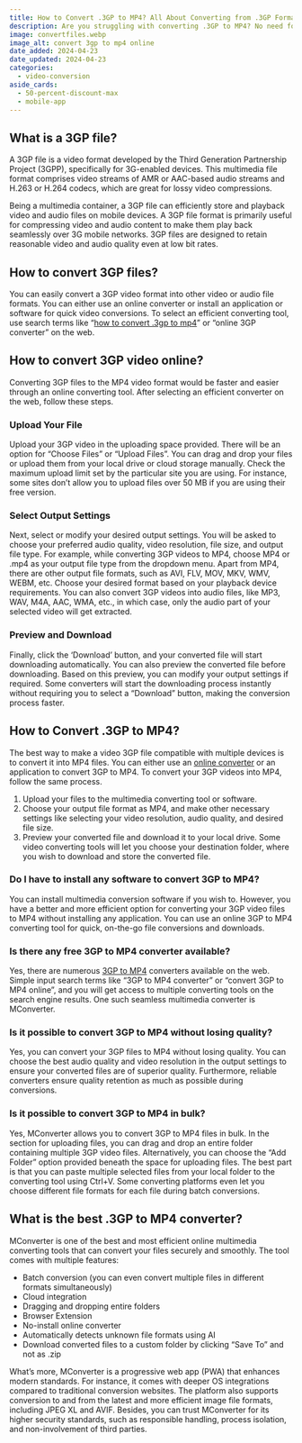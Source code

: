 ```yaml
---
title: How to Convert .3GP to MP4? All About Converting from .3GP Format To Video
description: Are you struggling with converting .3GP to MP4? No need for worries, as MConverter has got you covered with audio, image and video file conversion!
image: convertfiles.webp
image_alt: convert 3gp to mp4 online
date_added: 2024-04-23
date_updated: 2024-04-23
categories:
  - video-conversion
aside_cards:
  - 50-percent-discount-max
  - mobile-app
---
```


## What is a 3GP file?
A 3GP file is a video format developed by the Third Generation Partnership Project (3GPP), specifically for 3G-enabled devices. This multimedia file format comprises video streams of AMR or AAC-based audio streams and H.263 or H.264 codecs, which are great for lossy video compressions.

Being a multimedia container, a 3GP file can efficiently store and playback video and audio files on mobile devices. A 3GP file format is primarily useful for compressing video and audio content to make them play back seamlessly over 3G mobile networks. 3GP files are designed to retain reasonable video and audio quality even at low bit rates.

## How to convert 3GP files?
You can easily convert a 3GP video format into other video or audio file formats. You can either use an online converter or install an application or software for quick video conversions. To select an efficient converting tool, use search terms like “[how to convert .3gp to mp4](https://mconverter.eu/convert/3gp/)” or “online 3GP converter” on the web.

## How to convert 3GP video online?
Converting 3GP files to the MP4 video format would be faster and easier through an online converting tool. After selecting an efficient converter on the web, follow these steps.

### Upload Your File
Upload your 3GP video in the uploading space provided. There will be an option for “Choose Files” or “Upload Files”. You can drag and drop your files or upload them from your local drive or cloud storage manually. Check the maximum upload limit set by the particular site you are using. For instance, some sites don’t allow you to upload files over 50 MB if you are using their free version.

### Select Output Settings
Next, select or modify your desired output settings. You will be asked to choose your preferred audio quality, video resolution, file size, and output file type. For example, while converting 3GP videos to MP4, choose MP4 or .mp4 as your output file type from the dropdown menu. Apart from MP4, there are other output file formats, such as AVI, FLV, MOV, MKV, WMV, WEBM, etc. Choose your desired format based on your playback device requirements. You can also convert 3GP videos into audio files, like MP3, WAV, M4A, AAC, WMA, etc., in which case, only the audio part of your selected video will get extracted.

### Preview and Download
Finally, click the ‘Download’ button, and your converted file will start downloading automatically. You can also preview the converted file before downloading. Based on this preview, you can modify your output settings if required. Some converters will start the downloading process instantly without requiring you to select a “Download” button, making the conversion process faster.

## How to Convert .3GP to MP4?
The best way to make a video 3GP file compatible with multiple devices is to convert it into MP4 files. You can either use an [online converter](https://mconverter.eu/) or an application to convert 3GP to MP4. To convert your 3GP videos into MP4, follow the same process.

1. Upload your files to the multimedia converting tool or software.
2. Choose your output file format as MP4, and make other necessary settings like selecting your video resolution, audio quality, and desired file size.
3. Preview your converted file and download it to your local drive. Some video converting tools will let you choose your destination folder, where you wish to download and store the converted file.

### Do I have to install any software to convert 3GP to MP4?
You can install multimedia conversion software if you wish to. However, you have a better and more efficient option for converting your 3GP video files to MP4 without installing any application. You can use an online 3GP to MP4 converting tool for quick, on-the-go file conversions and downloads.

### Is there any free 3GP to MP4 converter available?
Yes, there are numerous [3GP to MP4](https://mconverter.eu/convert/3gp/mp4/) converters available on the web. Simple input search terms like “3GP to MP4 converter” or “convert 3GP to MP4 online”, and you will get access to multiple converting tools on the search engine results. One such seamless multimedia converter is MConverter.

### Is it possible to convert 3GP to MP4 without losing quality?
Yes, you can convert your 3GP files to MP4 without losing quality. You can choose the best audio quality and video resolution in the output settings to ensure your converted files are of superior quality. Furthermore, reliable converters ensure quality retention as much as possible during conversions.

### Is it possible to convert 3GP to MP4 in bulk?
Yes, MConverter allows you to convert 3GP to MP4 files in bulk. In the section for uploading files, you can drag and drop an entire folder containing multiple 3GP video files. Alternatively, you can choose the “Add Folder” option provided beneath the space for uploading files. The best part is that you can paste multiple selected files from your local folder to the converting tool using Ctrl+V. Some converting platforms even let you choose different file formats for each file during batch conversions.

## What is the best .3GP to MP4 converter?
MConverter is one of the best and most efficient online multimedia converting tools that can convert your files securely and smoothly. The tool comes with multiple features:

 - Batch conversion (you can even convert multiple files in different formats simultaneously)
 - Cloud integration
 - Dragging and dropping entire folders
 - Browser Extension
 - No-install online converter
 - Automatically detects unknown file formats using AI
 - Download converted files to a custom folder by clicking “Save To” and not as .zip

What’s more, MConverter is a progressive web app (PWA) that enhances modern standards. For instance, it comes with deeper OS integrations compared to traditional conversion websites. The platform also supports conversion to and from the latest and more efficient image file formats, including JPEG XL and AVIF. Besides, you can trust MConverter for its higher security standards, such as responsible handling, process isolation, and non-involvement of third parties.


